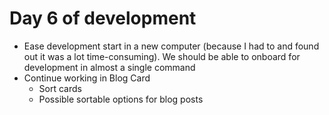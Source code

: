 # Day 6 of development

- Ease development start in a new computer (because I had to and found out it was a lot time-consuming). We should be able to onboard for development in almost a single command
- Continue working in Blog Card
  - Sort cards
  - Possible sortable options for blog posts
